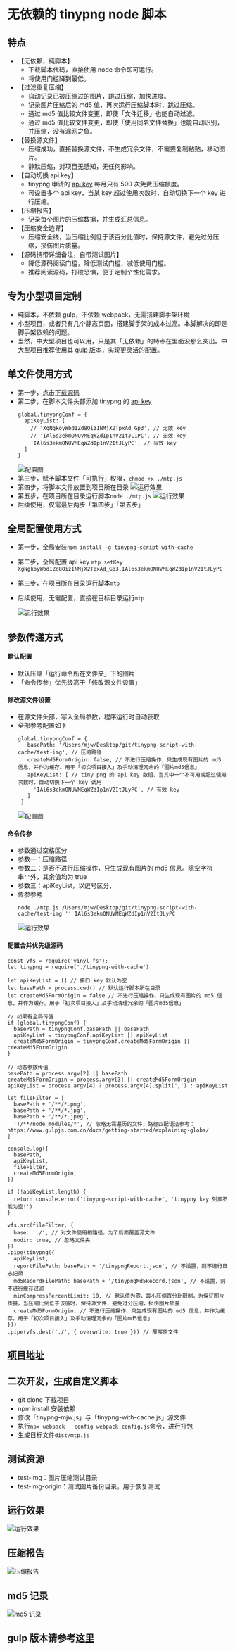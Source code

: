 # 无依赖的 tinypng node 脚本
## 特点
- 【无依赖，纯脚本】
  - 下载脚本代码，直接使用 node 命令即可运行。
  - 将使用门槛降到最低。
- 【过滤重复压缩】
  - 自动记录已被压缩过的图片，跳过压缩，加快进度。
  - 记录图片压缩后的 md5 值，再次运行压缩脚本时，跳过压缩。
  - 通过 md5 值比较文件变更，即使「文件迁移」也能自动过滤。
  - 通过 md5 值比较文件变更，即使「使用同名文件替换」也能自动识别，并压缩，没有漏网之鱼。
- 【替换源文件】
  - 压缩成功，直接替换源文件，不生成冗余文件，不需要复制粘贴，移动图片。
  - 静默压缩，对项目无感知，无任何影响。
- 【自动切换 api key】
  - tinypng 申请的 [api key](https://tinypng.com/developers) 每月只有 500 次免费压缩额度。
  - 可设置多个 api key，当某 key 超过使用次数时，自动切换下一个 key 进行压缩。
- 【压缩报告】
  - 记录每个图片的压缩数据，并生成汇总信息。
- 【压缩安全边界】
  - 压缩安全线，当压缩比例低于该百分比值时，保持源文件，避免过分压缩，损伤图片质量。
- 【源码携带详细备注，自带测试图片】
  - 降低源码阅读门槛，降低测试门槛，减低使用门槛。
  - 推荐阅读源码，打破恐惧，便于定制个性化需求。


## 专为小型项目定制
- 纯脚本，不依赖 gulp，不依赖 webpack，无需搭建脚手架环境
- 小型项目，或者只有几个静态页面，搭建脚手架的成本过高。本脚解决的即是脚手架依赖的问题。
- 当然，中大型项目也可以用，只是其「无依赖」的特点在里面没那么突出。中大型项目推荐使用其 [gulp 版本](https://segmentfault.com/a/1190000023895556)，实现更灵活的配置。


## 单文件使用方式
- 第一步，点击[下载源码](http://upyun.luckly-mjw.cn/lib/mtp.js)
- 第二步，在脚本文件头部添加 tinypng 的 [api key](https://tinypng.com/developers)
  ```
  global.tinypngConf = {
    apiKeyList: [
      // 'XgNgkoyWbdIZd8OizINMjX2TpxAd_Gp3', // 无效 key
      // 'IAl6s3ekmONUVMEqWZdIp1nV2ItJL1PC', // 无效 key
      'IAl6s3ekmONUVMEqWZdIp1nV2ItJLyPC', // 有效 key
    ]
  }
  ```
  ![配置图](http://upyun.luckly-mjw.cn/Assets/tinypng/004.png)
- 第三步，赋予脚本文件「可执行」权限，```chmod +x ./mtp.js```
- 第四步，将脚本文件放置到项目所在目录
  ![运行效果](http://upyun.luckly-mjw.cn/Assets/tinypng/007.jpeg)
- 第五步，在项目所在目录运行脚本```node ./mtp.js```
  ![运行效果](http://upyun.luckly-mjw.cn/Assets/tinypng/006.jpeg)
- 后续使用，仅需最后两步「第四步」「第五步」


## 全局配置使用方式
- 第一步，全局安装```npm install -g tinypng-script-with-cache```
- 第二步，全局配置 api key
  ```mtp setKey XgNgkoyWbdIZd8OizINMjX2TpxAd_Gp3,IAl6s3ekmONUVMEqWZdIp1nV2ItJLyPC```
- 第三步，在项目所在目录运行脚本```mtp```
- 后续使用，无需配置，直接在目标目录运行```mtp```

  ![运行效果](http://upyun.luckly-mjw.cn/Assets/tinypng/008.png)

## 参数传递方式
#### 默认配置
- 默认压缩「运行命令所在文件夹」下的图片
- 「命令传参」优先级高于「修改源文件设置」


#### 修改源文件设置
- 在源文件头部，写入全局参数，程序运行时自动获取
- 全部参考配置如下
  ```
  global.tinypngConf = {
     basePath: '/Users/mjw/Desktop/git/tinypng-script-with-cache/test-img', // 压缩路径
     createMd5FormOrigin: false, // 不进行压缩操作，只生成现有图片的 md5 信息，并作为缓存。用于「初次项目接入」及手动清理冗余的「图片md5信息」
     apiKeyList: [ // tiny png 的 api key 数组，当其中一个不可用或超过使用次数时，自动切换下一个 key 调用
       'IAl6s3ekmONUVMEqWZdIp1nV2ItJLyPC', // 有效 key
     ]
   }
  ```
  ![配置图](http://upyun.luckly-mjw.cn/Assets/tinypng/004.png)

#### 命令传参
- 参数通过空格区分
- 参数一：压缩路径
- 参数二：是否不进行压缩操作，只生成现有图片的 md5 信息。除空字符串```''```外，其余值均为 true
- 参数三：apiKeyList，以逗号区分```,```
- 传参参考
  ```
  node ./mtp.js /Users/mjw/Desktop/git/tinypng-script-with-cache/test-img '' IAl6s3ekmONUVMEqWZdIp1nV2ItJLyPC
  ```
  ![运行效果](http://upyun.luckly-mjw.cn/Assets/tinypng/005.jpeg)

#### 配置合并优先级源码
```
const vfs = require('vinyl-fs');
let tinypng = require('./tinypng-with-cache')

let apiKeyList = [] // 接口 key 默认为空
let basePath = process.cwd() // 默认运行脚本所在目录
let createMd5FormOrigin = false // 不进行压缩操作，只生成现有图片的 md5 信息，并作为缓存。用于「初次项目接入」及手动清理冗余的「图片md5信息」

// 如果有全局传值
if (global.tinypngConf) {
  basePath = tinypngConf.basePath || basePath
  apiKeyList = tinypngConf.apiKeyList || apiKeyList
  createMd5FormOrigin = tinypngConf.createMd5FormOrigin || createMd5FormOrigin
}

// 动态参数传值
basePath = process.argv[2] || basePath
createMd5FormOrigin = process.argv[3] || createMd5FormOrigin
apiKeyList = process.argv[4] ? process.argv[4].split(',') : apiKeyList

let fileFilter = [
  basePath + '/**/*.png',
  basePath + '/**/*.jpg',
  basePath + '/**/*.jpeg',
  '!/**/node_modules/*', // 忽略无需遍历的文件，路径匹配语法参考：https://www.gulpjs.com.cn/docs/getting-started/explaining-globs/
]

console.log({
  basePath,
  apiKeyList,
  fileFilter,
  createMd5FormOrigin,
})

if (!apiKeyList.length) {
  return console.error('tinypng-script-with-cache', 'tinypny key 列表不能为空!')
}

vfs.src(fileFilter, {
  base: './', // 对文件使用相路径，为了后面覆盖源文件
  nodir: true, // 忽略文件夹
})
.pipe(tinypng({
  apiKeyList,
  reportFilePath: basePath + '/tinypngReport.json', // 不设置，则不进行日志记录
  md5RecordFilePath: basePath + '/tinypngMd5Record.json', // 不设置，则不进行缓存过滤
  minCompressPercentLimit: 10, // 默认值为零，最小压缩百分比限制，为保证图片质量，当压缩比例低于该值时，保持源文件，避免过分压缩，损伤图片质量
  createMd5FormOrigin, // 不进行压缩操作，只生成现有图片的 md5 信息，并作为缓存。用于「初次项目接入」及手动清理冗余的「图片md5信息」
}))
.pipe(vfs.dest('./', { overwrite: true })) // 覆写原文件
```

## [项目地址](https://github.com/Momo707577045/tinypng-script-with-cache)

## 二次开发，生成自定义脚本
- git clone 下载项目
- npm install 安装依赖
- 修改「tinypng-mjw.js」与「tinypng-with-cache.js」源文件
- 执行```npx webpack --config webpack.config.js```命令，进行打包
- 生成目标文件```dist/mtp.js```


## 测试资源
- test-img：图片压缩测试目录
- test-img-origin：测试图片备份目录，用于恢复测试


## 运行效果
![运行效果](http://upyun.luckly-mjw.cn/Assets/tinypng/006.jpeg)

## 压缩报告
![压缩报告](http://upyun.luckly-mjw.cn/Assets/tinypng/002.png)

## md5 记录
![md5 记录](http://upyun.luckly-mjw.cn/Assets/tinypng/003.png)

## gulp 版本请参考[这里](https://segmentfault.com/a/1190000023895556)
